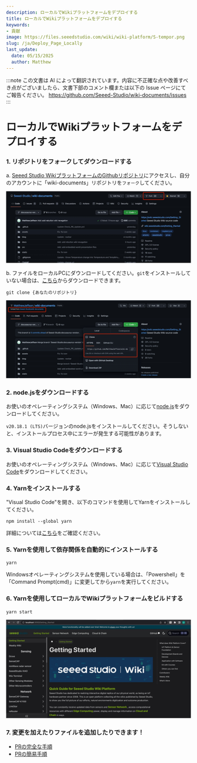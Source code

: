 ```yaml
---
description: ローカルでWikiプラットフォームをデプロイする
title: ローカルでWikiプラットフォームをデプロイする
keywords:
- 貢献
image: https://files.seeedstudio.com/wiki/wiki-platform/S-tempor.png
slug: /ja/Deploy_Page_Locally
last_update:
  date: 05/15/2025
  author: Matthew
---
```


:::note
この文書は AI によって翻訳されています。内容に不正確な点や改善すべき点がございましたら、文書下部のコメント欄または以下の Issue ページにてご報告ください。
https://github.com/Seeed-Studio/wiki-documents/issues
:::

# ローカルでWikiプラットフォームをデプロイする

### 1. リポジトリをフォークしてダウンロードする

a. [Seeed Studio WikiプラットフォームのGithubリポジトリ](https://github.com/Seeed-Studio/wiki-documents/tree/docusaurus-version)にアクセスし、自分のアカウントに「wiki-documents」リポジトリを`フォーク`してください。

![image1](./1.jpg)

b. ファイルをローカルPCにダウンロードしてください。`git`をインストールしていない場合は、[こちら](https://git-scm.com/)からダウンロードできます。

```
git clone {あなたのリポジトリ}
```

![image2](./2.jpg)

### 2. node.jsをダウンロードする

お使いのオペレーティングシステム（Windows、Mac）に応じて[node.js](https://nodejs.org/en/download/)をダウンロードしてください。

`v20.18.1 (LTS)`バージョンのnode.jsをインストールしてください。そうしないと、インストールプロセス中にエラーが発生する可能性があります。

### 3. Visual Studio Codeをダウンロードする

お使いのオペレーティングシステム（Windows、Mac）に応じて[Visual Studio Code](https://code.visualstudio.com/Download)をダウンロードしてください。

### 4. Yarnをインストールする

"Visual Studio Code"を開き、以下のコマンドを使用してYarnをインストールしてください。

```
npm install --global yarn
```

詳細については[こちら](https://classic.yarnpkg.com/lang/en/docs/install/#windows-stable)をご確認ください。

### 5. Yarnを使用して依存関係を自動的にインストールする

```
yarn
```

Windowsオペレーティングシステムを使用している場合は、「Powershell」を「Command Prompt(cmd)」に変更してから`yarn`を実行してください。

### 6. Yarnを使用してローカルでWikiプラットフォームをビルドする

```
yarn start
```

![image3](./3.jpg)

### 7. 変更を加えたりファイルを追加したりできます！

- [PRの完全な手順](/ja/full_steps_pull_request)
- [PRの簡易手順](/ja/quick_pull_request)